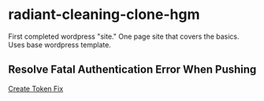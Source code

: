 # radiant-cleaning-clone-hgm
First completed wordpress "site." One page site that covers the basics. Uses base wordpress template. 

## Resolve Fatal Authentication Error When Pushing

[Create Token Fix](https://ginnyfahs.medium.com/github-error-authentication-failed-from-command-line-3a545bfd0ca8)
